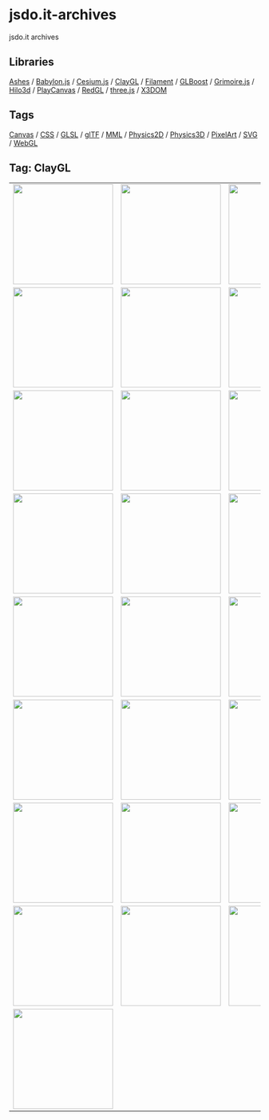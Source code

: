 # jsdo.it-archives
jsdo.it archives

## Libraries

[Ashes](../ashes) / [Babylon.js](../babylon.js) / [Cesium.js](../cesium.js) / [ClayGL](../claygl) / [Filament](../filament) / [GLBoost](../glboost)  / [Grimoire.js](../grimoire.js) / [Hilo3d](../hilo3d) / [PlayCanvas](../playcanvas) / [RedGL](../redgl) / [three.js](../three.js) / [X3DOM](../x3dom)

## Tags

[Canvas](../canvas) / [CSS](../css) / [GLSL](../glsl) / [glTF](../gltf) / [MML](../mml) / [Physics2D](../physics2d) / [Physics3D](../physics3d) / [PixelArt](../pixelart) / [SVG](../svg) / [WebGL](../webgl)

## Tag: ClayGL

<table>
<tr>
<td><a href="https://cx20.github.io/jsdo.it-archives/cx20/WltV" title="[WebGL] ClayGL を試してみるテスト（組み込み関数編）"><img src="https://cx20.github.io/jsdo.it-archives/screenshot/WltV.jpg" width="200" height="200"></a></td>
<td><a href="https://cx20.github.io/jsdo.it-archives/cx20/6Cd9" title="[WebGL] ClayGL を試してみるテスト（組み込み関数編）（その２）"><img src="https://cx20.github.io/jsdo.it-archives/screenshot/6Cd9.jpg" width="200" height="200"></a></td>
<td><a href="https://cx20.github.io/jsdo.it-archives/cx20/czeo" title="[WebGL] ClayGL を試してみるテスト（組み込み関数編）（その３）"><img src="https://cx20.github.io/jsdo.it-archives/screenshot/czeo.jpg" width="200" height="200"></a></td>
<td><a href="https://cx20.github.io/jsdo.it-archives/cx20/g28w" title="[WebGL] ClayGL を試してみるテスト（組み込み関数編）（その４）"><img src="https://cx20.github.io/jsdo.it-archives/screenshot/g28w.jpg" width="200" height="200"></a></td>
</tr>
<tr>
<td><a href="https://cx20.github.io/jsdo.it-archives/cx20/8NE5" title="[WebGL] ClayGL で glTF 2.0 モデルを表示してみるテスト"><img src="https://cx20.github.io/jsdo.it-archives/screenshot/8NE5.jpg" width="200" height="200"></a></td>
<td><a href="https://cx20.github.io/jsdo.it-archives/cx20/iuML" title="[WebGL] ClayGL で glTF 2.0 モデルを表示してみるテスト（その２）"><img src="https://cx20.github.io/jsdo.it-archives/screenshot/iuML.jpg" width="200" height="200"></a></td>
<td><a href="https://cx20.github.io/jsdo.it-archives/cx20/mPEP" title="[WebGL] ClayGL で glTF 2.0 モデルを表示してみるテスト（その３）"><img src="https://cx20.github.io/jsdo.it-archives/screenshot/mPEP.jpg" width="200" height="200"></a></td>
<td><a href="https://cx20.github.io/jsdo.it-archives/cx20/mz7B" title="[WebGL] ClayGL で glTF 2.0 モデルを表示してみるテスト（その４）"><img src="https://cx20.github.io/jsdo.it-archives/screenshot/mz7B.jpg" width="200" height="200"></a></td>
</tr>
<tr>
<td><a href="https://cx20.github.io/jsdo.it-archives/cx20/kRiS" title="[WebGL] ClayGL で glTF 2.0 モデルを表示してみるテスト（その５）（改）"><img src="https://cx20.github.io/jsdo.it-archives/screenshot/kRiS.jpg" width="200" height="200"></a></td>
<td><a href="https://cx20.github.io/jsdo.it-archives/cx20/4GIJ" title="[WebGL] ClayGL で glTF 2.0 モデルを表示してみるテスト（その６）（調整中）"><img src="https://cx20.github.io/jsdo.it-archives/screenshot/4GIJ.jpg" width="200" height="200"></a></td>
<td><a href="https://cx20.github.io/jsdo.it-archives/cx20/ogoH" title="[WebGL] ClayGL で glTF 2.0 モデルを表示してみるテスト（その７）（調整中）"><img src="https://cx20.github.io/jsdo.it-archives/screenshot/ogoH.jpg" width="200" height="200"></a></td>
<td><a href="https://cx20.github.io/jsdo.it-archives/cx20/Eblx" title="[WebGL] ClayGL で glTF 2.0 モデルを表示してみるテスト（その８）（調整中）"><img src="https://cx20.github.io/jsdo.it-archives/screenshot/Eblx.jpg" width="200" height="200"></a></td>
</tr>
<tr>
<td><a href="https://cx20.github.io/jsdo.it-archives/cx20/QFV2" title="[WebGL] ClayGL で glTF 2.0 モデルを表示してみるテスト（その８改）（調整中）"><img src="https://cx20.github.io/jsdo.it-archives/screenshot/QFV2.jpg" width="200" height="200"></a></td>
<td><a href="https://cx20.github.io/jsdo.it-archives/cx20/qKm5" title="[WebGL] ClayGL で glTF 2.0 モデルを表示してみるテスト（その９）（調整中）"><img src="https://cx20.github.io/jsdo.it-archives/screenshot/qKm5.jpg" width="200" height="200"></a></td>
<td><a href="https://cx20.github.io/jsdo.it-archives/cx20/suPw" title="[WebGL] ClayGL で glTF 2.0 モデルを表示してみるテスト（その１０）（調整中）"><img src="https://cx20.github.io/jsdo.it-archives/screenshot/suPw.jpg" width="200" height="200"></a></td>
<td><a href="https://cx20.github.io/jsdo.it-archives/cx20/6KEi" title="[WebGL] ClayGL で glTF 2.0 モデルを表示してみるテスト（その１１）（調整中）"><img src="https://cx20.github.io/jsdo.it-archives/screenshot/6KEi.jpg" width="200" height="200"></a></td>
</tr>
<tr>
<td><a href="https://cx20.github.io/jsdo.it-archives/cx20/O0B3" title="[WebGL] ClayGL で glTF 2.0 モデルを表示してみるテスト（その１２）（調整中）"><img src="https://cx20.github.io/jsdo.it-archives/screenshot/O0B3.jpg" width="200" height="200"></a></td>
<td><a href="https://cx20.github.io/jsdo.it-archives/cx20/aO8b" title="[WebGL] ClayGL で glTF 2.0 モデルを表示してみるテスト（その１３）（調整中）"><img src="https://cx20.github.io/jsdo.it-archives/screenshot/aO8b.jpg" width="200" height="200"></a></td>
<td><a href="https://cx20.github.io/jsdo.it-archives/cx20/aoCy" title="[WebGL] ClayGL で glTF 2.0 モデルを表示してみるテスト（その１４）（調整中）"><img src="https://cx20.github.io/jsdo.it-archives/screenshot/aoCy.jpg" width="200" height="200"></a></td>
<td><a href="https://cx20.github.io/jsdo.it-archives/cx20/6Hqp" title="[WebGL] ClayGL で glTF 2.0 モデルを表示してみるテスト（その１５）（調整中）"><img src="https://cx20.github.io/jsdo.it-archives/screenshot/6Hqp.jpg" width="200" height="200"></a></td>
</tr>
<tr>
<td><a href="https://cx20.github.io/jsdo.it-archives/cx20/mgAH" title="[WebGL] ClayGL で glTF 2.0 モデルを表示してみるテスト（その１６）（調整中）"><img src="https://cx20.github.io/jsdo.it-archives/screenshot/mgAH.jpg" width="200" height="200"></a></td>
<td><a href="https://cx20.github.io/jsdo.it-archives/cx20/OmbU" title="[WebGL] ClayGL で glTF 2.0 モデルを表示してみるテスト（その１７）（調整中）"><img src="https://cx20.github.io/jsdo.it-archives/screenshot/OmbU.jpg" width="200" height="200"></a></td>
<td><a href="https://cx20.github.io/jsdo.it-archives/cx20/uz4JU" title="[WebGL] ClayGL で glTF 2.0 モデルを表示してみるテスト（その１８）（調整中）"><img src="https://cx20.github.io/jsdo.it-archives/screenshot/uz4JU.jpg" width="200" height="200"></a></td>
<td><a href="https://cx20.github.io/jsdo.it-archives/cx20/6TdL" title="[WebGL] ClayGL で glTF 2.0 モデルを表示してみるテスト（その１９）（調整中）"><img src="https://cx20.github.io/jsdo.it-archives/screenshot/6TdL.jpg" width="200" height="200"></a></td>
</tr>
<tr>
<td><a href="https://cx20.github.io/jsdo.it-archives/cx20/gc8z" title="[WebGL] ClayGL で glTF 2.0 モデルを表示してみるテスト（その２０）（調整中）"><img src="https://cx20.github.io/jsdo.it-archives/screenshot/gc8z.jpg" width="200" height="200"></a></td>
<td><a href="https://cx20.github.io/jsdo.it-archives/cx20/umMC" title="[WebGL] ClayGL で glTF 2.0 モデルを表示してみるテスト（その２１）（調整中）"><img src="https://cx20.github.io/jsdo.it-archives/screenshot/umMC.jpg" width="200" height="200"></a></td>
<td><a href="https://cx20.github.io/jsdo.it-archives/cx20/0m2zh" title="[WebGL] ClayGL で glTF 2.0 モデルを表示してみるテスト（その２２）（調整中）"><img src="https://cx20.github.io/jsdo.it-archives/screenshot/0m2zh.jpg" width="200" height="200"></a></td>
<td><a href="https://cx20.github.io/jsdo.it-archives/cx20/OReR" title="[WebGL] ClayGL で PBR を試してみるテスト（glTF編）（調整中）"><img src="https://cx20.github.io/jsdo.it-archives/screenshot/OReR.jpg" width="200" height="200"></a></td>
</tr>
<tr>
<td><a href="https://cx20.github.io/jsdo.it-archives/cx20/2iFI" title="[WebGL] ClayGL + Oimo.js を試してみるテスト"><img src="https://cx20.github.io/jsdo.it-archives/screenshot/2iFI.jpg" width="200" height="200"></a></td>
<td><a href="https://cx20.github.io/jsdo.it-archives/cx20/MFVk" title="[WebGL] ClayGL + Oimo.js でドット絵を落下させてみるテスト"><img src="https://cx20.github.io/jsdo.it-archives/screenshot/MFVk.jpg" width="200" height="200"></a></td>
<td><a href="https://cx20.github.io/jsdo.it-archives/cx20/qHti" title="[WebGL] ClayGL + Oimo.js でドミノっぽくドット絵を作るテスト"><img src="https://cx20.github.io/jsdo.it-archives/screenshot/qHti.jpg" width="200" height="200"></a></td>
<td><a href="https://cx20.github.io/jsdo.it-archives/cx20/0HniI" title="[WebGL] ClayGL + Oimo.js でサッカーボールを落下させてみるテスト"><img src="https://cx20.github.io/jsdo.it-archives/screenshot/0HniI.jpg" width="200" height="200"></a></td>
</tr>
<tr>
<td><a href="https://cx20.github.io/jsdo.it-archives/cx20/GfTd" title="[WebGL] ClayGL + Oimo.js で箱にボールを入れてみるテスト"><img src="https://cx20.github.io/jsdo.it-archives/screenshot/GfTd.jpg" width="200" height="200"></a></td>
<td></td>
<td></td>
<td></td>
</tr>
</table>
